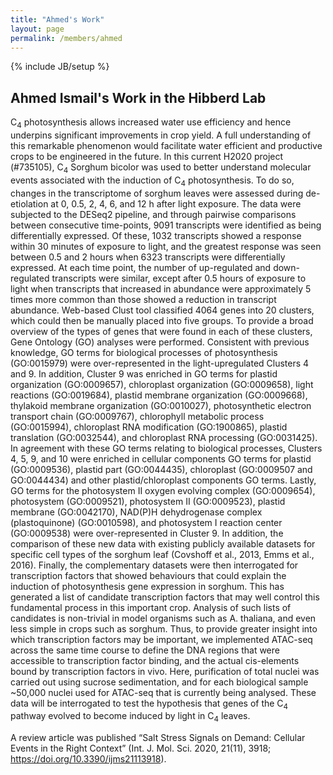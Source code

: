 ```yaml
---
title: "Ahmed's Work"
layout: page
permalink: /members/ahmed
---
```


{% include JB/setup %}

## Ahmed Ismail's Work in the Hibberd Lab
</div>
C<sub>4</sub> photosynthesis allows increased water use efficiency and hence underpins significant improvements in crop yield. A full understanding of this remarkable phenomenon would facilitate water efficient and productive crops to be engineered in the future. In this current H2020 project (#735105), C<sub>4</sub> Sorghum bicolor was used to better understand molecular events associated with the induction of C<sub>4</sub> photosynthesis. To do so, changes in the transcriptome of sorghum leaves were assessed during de-etiolation at 0, 0.5, 2, 4, 6, and 12 h after light exposure. The data were subjected to the DESeq2 pipeline, and through pairwise comparisons between consecutive time-points, 9091 transcripts were identified as being differentially expressed. Of these, 1032 transcripts showed a response within 30 minutes of exposure to light, and the greatest response was seen between 0.5 and 2 hours when 6323 transcripts were differentially expressed. At each time point, the number of up-regulated and down-regulated transcripts were similar, except after 0.5 hours of exposure to light when transcripts that increased in abundance were approximately 5 times more common than those showed a reduction in transcript abundance. Web-based Clust tool classified 4064 genes into 20 clusters, which could then be manually placed into five groups. To provide a broad overview of the types of genes that were found in each of these clusters, Gene Ontology (GO) analyses were performed. Consistent with previous knowledge, GO terms for biological processes of photosynthesis (GO:0015979) were over-represented in the light-upregulated Clusters 4 and 9. In addition, Cluster 9 was enriched in GO terms for plastid organization (GO:0009657), chloroplast organization (GO:0009658), light reactions (GO:0019684), plastid membrane organization (GO:0009668), thylakoid membrane organization (GO:0010027), photosynthetic electron transport chain (GO:0009767), chlorophyll metabolic process (GO:0015994), chloroplast RNA modification (GO:1900865), plastid translation (GO:0032544), and chloroplast RNA processing (GO:0031425). In agreement with these GO terms relating to biological processes, Clusters 4, 5, 9, and 10 were enriched in cellular components GO terms for plastid (GO:0009536), plastid part (GO:0044435), chloroplast (GO:0009507 and GO:0044434) and other plastid/chloroplast components GO terms. Lastly, GO terms for the photosystem II oxygen evolving complex (GO:0009654), photosystem (GO:0009521), photosystem II (GO:0009523), plastid membrane (GO:0042170), NAD(P)H dehydrogenase complex (plastoquinone) (GO:0010598), and photosystem I reaction center (GO:0009538) were over-represented in Cluster 9. In addition, the comparison of these new data with existing publicly available datasets for specific cell types of the sorghum leaf (Covshoff et al., 2013, Emms et al., 2016). Finally, the complementary datasets were then interrogated for transcription factors that showed behaviours that could explain the induction of photosynthesis gene expression in sorghum. This has generated a list of candidate transcription factors that may well control this fundamental process in this important crop. Analysis of such lists of candidates is non-trivial in model organisms such as A. thaliana, and even less simple in crops such as sorghum. Thus, to provide greater insight into which transcription factors may be important, we implemented ATAC-seq across the same time course to define the DNA regions that were accessible to transcription factor binding, and the actual cis-elements bound by transcription factors in vivo. Here, purification of total nuclei was carried out using sucrose sedimentation, and for each biological sample ~50,000 nuclei used for ATAC-seq that is currently being analysed. These data will be interrogated to test the hypothesis that genes of the C<sub>4</sub> pathway evolved to become induced by light in C<sub>4</sub> leaves. 

A review article was published “Salt Stress Signals on Demand: Cellular Events in the Right Context” (Int. J. Mol. Sci. 2020, 21(11), 3918; https://doi.org/10.3390/ijms21113918).
